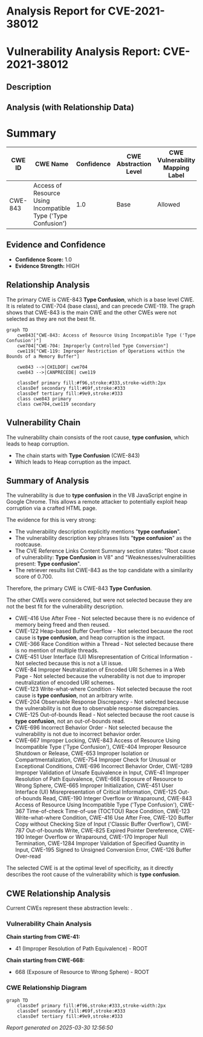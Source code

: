 # Analysis Report for CVE-2021-38012

# Vulnerability Analysis Report: CVE-2021-38012

## Description



## Analysis (with Relationship Data)

# Summary
| CWE ID | CWE Name | Confidence | CWE Abstraction Level | CWE Vulnerability Mapping Label | CWE-Vulnerability Mapping Notes |
|---|---|---|---|---|---|
| CWE-843 | Access of Resource Using Incompatible Type ('Type Confusion') | 1.0 | Base | Allowed | Primary CWE |

## Evidence and Confidence

*   **Confidence Score:** 1.0
*   **Evidence Strength:** HIGH

## Relationship Analysis
The primary CWE is CWE-843 **Type Confusion**, which is a base level CWE. It is related to CWE-704 (base class), and can precede CWE-119. The graph shows that CWE-843 is the main CWE and the other CWEs were not selected as they are not the best fit.

```mermaid
graph TD
    cwe843["CWE-843: Access of Resource Using Incompatible Type ('Type Confusion')"]
    cwe704["CWE-704: Improperly Controlled Type Conversion"]
    cwe119["CWE-119: Improper Restriction of Operations within the Bounds of a Memory Buffer"]
    
    cwe843 -->|CHILDOF| cwe704
    cwe843 -->|CANPRECEDE| cwe119
    
    classDef primary fill:#f96,stroke:#333,stroke-width:2px
    classDef secondary fill:#69f,stroke:#333
    classDef tertiary fill:#9e9,stroke:#333
    class cwe843 primary
    class cwe704,cwe119 secondary
```

## Vulnerability Chain
The vulnerability chain consists of the root cause, **type confusion**, which leads to heap corruption.
- The chain starts with **Type Confusion** (CWE-843)
- Which leads to Heap corruption as the impact.

## Summary of Analysis
The vulnerability is due to **type confusion** in the V8 JavaScript engine in Google Chrome. This allows a remote attacker to potentially exploit heap corruption via a crafted HTML page.

The evidence for this is very strong:
*   The vulnerability description explicitly mentions "**type confusion**".
*   The vulnerability description key phrases lists "**type confusion**" as the rootcause.
*   The CVE Reference Links Content Summary section states: "Root cause of vulnerability: **Type Confusion** in V8" and "Weaknesses/vulnerabilities present: **Type confusion**".
*   The retriever results list CWE-843 as the top candidate with a similarity score of 0.700.

Therefore, the primary CWE is CWE-843 **Type Confusion**.

The other CWEs were considered, but were not selected because they are not the best fit for the vulnerability description.
- CWE-416 Use After Free - Not selected because there is no evidence of memory being freed and then reused.
- CWE-122 Heap-based Buffer Overflow - Not selected because the root cause is **type confusion**, and heap corruption is the impact.
- CWE-366 Race Condition within a Thread - Not selected because there is no mention of multiple threads.
- CWE-451 User Interface (UI) Misrepresentation of Critical Information - Not selected because this is not a UI issue.
- CWE-84 Improper Neutralization of Encoded URI Schemes in a Web Page - Not selected because the vulnerability is not due to improper neutralization of encoded URI schemes.
- CWE-123 Write-what-where Condition - Not selected because the root cause is **type confusion**, not an arbitrary write.
- CWE-204 Observable Response Discrepancy - Not selected because the vulnerability is not due to observable response discrepancies.
- CWE-125 Out-of-bounds Read - Not selected because the root cause is **type confusion**, not an out-of-bounds read.
- CWE-696 Incorrect Behavior Order - Not selected because the vulnerability is not due to incorrect behavior order.
- CWE-667 Improper Locking, CWE-843 Access of Resource Using Incompatible Type ('Type Confusion'), CWE-404 Improper Resource Shutdown or Release, CWE-653 Improper Isolation or Compartmentalization, CWE-754 Improper Check for Unusual or Exceptional Conditions, CWE-696 Incorrect Behavior Order, CWE-1289 Improper Validation of Unsafe Equivalence in Input, CWE-41 Improper Resolution of Path Equivalence, CWE-668 Exposure of Resource to Wrong Sphere, CWE-665 Improper Initialization, CWE-451 User Interface (UI) Misrepresentation of Critical Information, CWE-125 Out-of-bounds Read, CWE-190 Integer Overflow or Wraparound, CWE-843 Access of Resource Using Incompatible Type ('Type Confusion'), CWE-367 Time-of-check Time-of-use (TOCTOU) Race Condition, CWE-123 Write-what-where Condition, CWE-416 Use After Free, CWE-120 Buffer Copy without Checking Size of Input ('Classic Buffer Overflow'), CWE-787 Out-of-bounds Write, CWE-825 Expired Pointer Dereference, CWE-190 Integer Overflow or Wraparound, CWE-170 Improper Null Termination, CWE-1284 Improper Validation of Specified Quantity in Input, CWE-195 Signed to Unsigned Conversion Error, CWE-126 Buffer Over-read

The selected CWE is at the optimal level of specificity, as it directly describes the root cause of the vulnerability which is **type confusion**.


## CWE Relationship Analysis

Current CWEs represent these abstraction levels: .


### Vulnerability Chain Analysis

**Chain starting from CWE-41:**
- 41 (Improper Resolution of Path Equivalence) - ROOT


**Chain starting from CWE-668:**
- 668 (Exposure of Resource to Wrong Sphere) - ROOT



### CWE Relationship Diagram

```mermaid
graph TD
    classDef primary fill:#f96,stroke:#333,stroke-width:2px
    classDef secondary fill:#69f,stroke:#333
    classDef tertiary fill:#9e9,stroke:#333
```



*Report generated on 2025-03-30 12:56:50*
